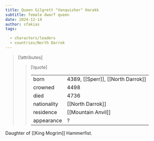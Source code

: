 ```yaml
---
title: Queen Gilgrett "Vanquisher" Harakk
subtitle: female dwarf queen
date: 2024-12-14
author: sfakias
tags:

  - characters/leaders
  - countries/North Darrok
---
```

> [!attributes]
> 
> > [!quote]
> >
> > | | |
> > | --- | --- |
> > | born | 4389, [[Sperr]], [[North Darrok]] |
> > | crowned | 4498 |
> > | died | 4736 |
> > | nationality | [[North Darrok]] |
> > | residence | [[Mountain Anvil]] |
> > | appearance | ? |

Daughter of [[King Mogrim]] Hammerfist.